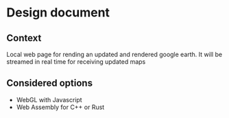 # Design document

## Context

Local web page for rending an updated and rendered google earth. It will be streamed in real time for receiving updated maps

## Considered options

- WebGL with Javascript
- Web Assembly for C++ or Rust
